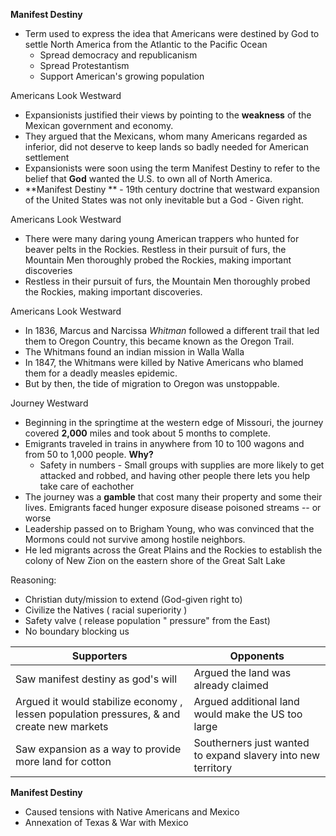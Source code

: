 <!-----

Yay, no errors, warnings, or alerts!

Conversion time: 0.466 seconds.


Using this Markdown file:

1. Paste this output into your source file.
2. See the notes and action items below regarding this conversion run.
3. Check the rendered output (headings, lists, code blocks, tables) for proper
   formatting and use a linkchecker before you publish this page.

Conversion notes:

* Docs to Markdown version 1.0β34
* Fri Sep 15 2023 04:32:18 GMT-0700 (PDT)
* Source doc: Copy of Unit 2-6 Manifest Destiny
* Tables are currently converted to HTML tables.
----->


**Manifest Destiny**
* Term used to express the idea that Americans were destined by God to settle North America from the Atlantic to the Pacific Ocean
    * Spread democracy and republicanism
    * Spread Protestantism
    * Support American's growing population

Americans Look Westward 
* Expansionists justified their views by pointing to the **weakness** of the Mexican government and economy. 
* They argued that the Mexicans, whom many Americans regarded as inferior, did not deserve to keep lands so badly needed for American settlement
* Expansionists were soon using the term Manifest Destiny to refer to the belief that **God** wanted the U.S. to own all of North America. 
* **Manifest Destiny ** - 19th century doctrine that westward expansion of the United States was not only inevitable but a God - Given right.

Americans Look Westward 
* There were many daring young American trappers who hunted for beaver pelts in the Rockies. Restless in their pursuit of furs, the Mountain Men thoroughly probed the Rockies, making important discoveries
* Restless in their pursuit of furs, the Mountain Men thoroughly probed the Rockies, making important discoveries.  

Americans Look Westward 
* In 1836, Marcus and Narcissa *Whitman* followed a different trail that led them to Oregon Country, this became known as the Oregon Trail.
* The Whitmans found an indian mission in Walla Walla
* In 1847, the Whitmans were killed by Native Americans who blamed them for a deadly measles epidemic.
* But by then, the tide of migration to Oregon was unstoppable.

Journey Westward
* Beginning in the springtime at the western edge of Missouri, the journey covered **2,000** miles and took about 5 months to complete.
* Emigrants traveled in trains in anywhere from 10 to 100 wagons and from 50 to 1,000 people. **Why?**
    * Safety in numbers - Small groups with supplies are more likely to get attacked and robbed, and having other people there lets you help take care of eachother
* The journey was a **gamble** that cost many their property and some their lives. Emigrants faced hunger exposure disease poisoned streams --  or worse
* Leadership passed on to Brigham Young, who was convinced that the Mormons could not survive among hostile neighbors.
* He led migrants across the Great Plains and the Rockies to establish the colony of New Zion on the eastern shore of the Great Salt Lake 

Reasoning:
* Christian duty/mission to extend (God-given right to)
* Civilize the Natives ( racial superiority ) 
* Safety valve ( release population " pressure" from the East) 
* No boundary blocking us

| Supporters | Opponents |
| -- | -- |
| Saw manifest destiny as god's will | Argued the land was already claimed | 
| Argued it would stabilize economy , lessen population pressures, & and create new markets | Argued additional land would make the US too large | 
| Saw expansion as a way to provide more land for cotton | Southerners just wanted to expand slavery into new territory | 

**Manifest Destiny**
* Caused tensions with Native Americans and Mexico
*  Annexation of Texas & War with Mexico 